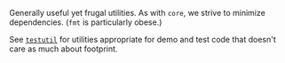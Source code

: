 Generally useful yet frugal utilities.  As with `core`, we strive to
minimize dependencies. (`fmt` is particularly obese.)

See [`testutil`](testutil) for utilities appropriate for demo and test
code that doesn't care as much about footprint.
